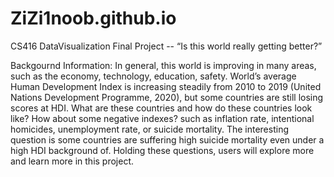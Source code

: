# ZiZi1noob.github.io
CS416 DataVisualization Final Project -- “Is this world really getting better?”


Backgournd Information: In general, this world is improving in many areas, such as the economy, technology, education, safety. World’s average Human Development Index is increasing steadily from 2010 to 2019 (United Nations Development Programme, 2020), but some countries are still losing scores at HDI. What are these countries and how do these countries look like? How about some negative indexes? such as inflation rate, intentional homicides, unemployment rate, or suicide mortality. The interesting question is some countries are suffering high suicide mortality even under a high HDI background of. Holding these questions, users will explore more and learn more in this project.
